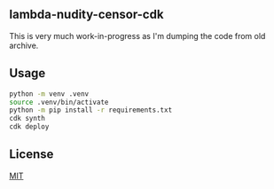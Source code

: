 lambda-nudity-censor-cdk
------------------------

This is very much work-in-progress as I'm dumping the code from old archive.

## Usage

```bash
python -m venv .venv
source .venv/bin/activate
python -m pip install -r requirements.txt
cdk synth
cdk deploy
```
## License

[MIT](./LICENSE)
